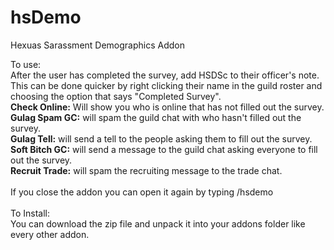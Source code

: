 # hsDemo
Hexuas Sarassment Demographics Addon


To use:<br>
After the user has completed the survey, add HSDSc to their officer's note. This can be done quicker by right clicking their name in the guild roster and choosing the option that says "Completed Survey".<br>
<strong>Check Online:</strong> Will show you who is online that has not filled out the survey.<br>
<strong>Gulag Spam GC:</strong> will spam the guild chat with who hasn't filled out the survey.<br>
<strong>Gulag Tell:</strong> will send a tell to the people asking them to fill out the survey.<br>
<strong>Soft Bitch GC:</strong> will send a message to the guild chat asking everyone to fill out the survey.<br>
<strong>Recruit Trade:</strong> will spam the recruiting message to the trade chat.<br>
<br>
If you close the addon you can open it again by typing /hsdemo<br>
<br>
To Install:<br>
You can download the zip file and unpack it into your addons folder like every other addon.
